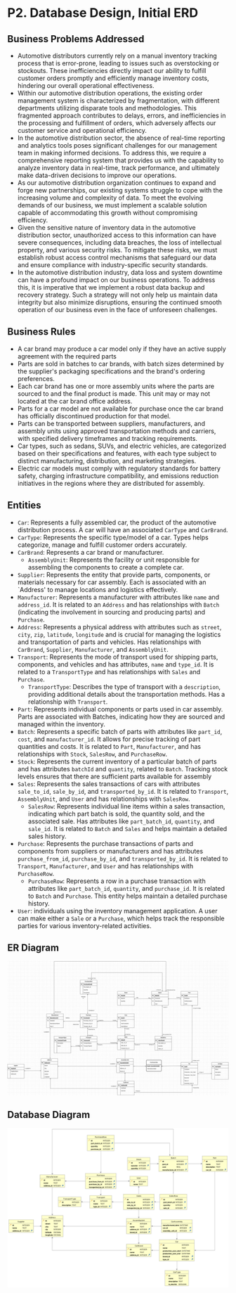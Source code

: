 # P2. Database Design, Initial ERD

## Business Problems Addressed

- Automotive distributors currently rely on a manual inventory tracking process that is error-prone, leading to issues such as overstocking or stockouts. These inefficiencies directly impact our ability to fulfill customer orders promptly and efficiently manage inventory costs, hindering our overall operational effectiveness.
- Within our automotive distribution operations, the existing order management system is characterized by fragmentation, with different departments utilizing disparate tools and methodologies. This fragmented approach contributes to delays, errors, and inefficiencies in the processing and fulfillment of orders, which adversely affects our customer service and operational efficiency.
- In the automotive distribution sector, the absence of real-time reporting and analytics tools poses significant challenges for our management team in making informed decisions. To address this, we require a comprehensive reporting system that provides us with the capability to analyze inventory data in real-time, track performance, and ultimately make data-driven decisions to improve our operations.
- As our automotive distribution organization continues to expand and forge new partnerships, our existing systems struggle to cope with the increasing volume and complexity of data. To meet the evolving demands of our business, we must implement a scalable solution capable of accommodating this growth without compromising efficiency.
- Given the sensitive nature of inventory data in the automotive distribution sector, unauthorized access to this information can have severe consequences, including data breaches, the loss of intellectual property, and various security risks. To mitigate these risks, we must establish robust access control mechanisms that safeguard our data and ensure compliance with industry-specific security standards.
- In the automotive distribution industry, data loss and system downtime can have a profound impact on our business operations. To address this, it is imperative that we implement a robust data backup and recovery strategy. Such a strategy will not only help us maintain data integrity but also minimize disruptions, ensuring the continued smooth operation of our business even in the face of unforeseen challenges.

## Business Rules

- A car brand may produce a car model only if they have an active supply agreement with the required parts 
- Parts are sold in batches to car brands, with batch sizes determined by the supplier's packaging specifications and the brand's ordering preferences.
- Each car brand has one or more assembly units where the parts are sourced to and the final product is made. This unit may or may not located at the car brand office address.
- Parts for a car model are not available for purchase once the car brand has officially discontinued production for that model.
- Parts can be transported between suppliers, manufacturers, and assembly units using approved transportation methods and carriers, with specified delivery timeframes and tracking requirements.
- Car types, such as sedans, SUVs, and electric vehicles, are categorized based on their specifications and features, with each type subject to distinct manufacturing, distribution, and marketing strategies.
- Electric car models must comply with regulatory standards for battery safety, charging infrastructure compatibility, and emissions reduction initiatives in the regions where they are distributed for assembly.

## Entities

- `Car`: Represents a fully assembled car, the product of the automotive distribution process. A car will have an associated `CarType` and `CarBrand`.
- `CarType`: Represents the specific type/model of a car. Types helps categorize, manage and fulfill customer orders accurately.
- `CarBrand`: Represents a car brand or manufacturer.
  - `AssemblyUnit`: Represents the facility or unit responsible for assembling the components to create a complete car. 
- `Supplier`: Represents the entity that provide parts, components, or materials necessary for car assembly. Each is associated with an `Address' to manage locations and logistics effectively. 
- `Manufacturer`: Represents a manufacturer with attributes like `name` and `address_id`. It is related to an `Address` and has relationships with `Batch` (indicating the involvement in sourcing and producing parts) and `Purchase`.
- `Address`: Represents a physical address with attributes such as `street`, `city`, `zip`, `latitude`, `longitude` and is crucial for managing the logistics and transportation of parts and vehicles. Has relationships with `CarBrand`, `Supplier`, `Manufacturer`, and `AssemblyUnit`.
- `Transport`: Represents the mode of transport used for shipping parts, components, and vehicles and has attributes, `name` and `type_id`. It is related to a `TransportType` and has relationships with `Sales` and `Purchase`.
  - `TransportType`: Describes the type of transport with a `description`, providing additional details about the transportation methods. Has a relationship with `Transport`.
- `Part`: Represents individual components or parts used in car assembly. Parts are associated with Batches, indicating how they are sourced and managed within the inventory.
- `Batch`: Represents a specific batch of parts with attributes like `part_id`, `cost`, and `manufacturer_id`. It allows for precise tracking of part quantities and costs. It is related to `Part`, `Manufacturer`, and has relationships with `Stock`, `SalesRow`, and `PurchaseRow`.
- `Stock`: Represents the current inventory of a particular batch of parts and has attributes `batchId` and `quantity`, related to `Batch`. Tracking stock levels ensures that there are sufficient parts available for assembly
- `Sales`: Represents the sales transactions of cars with attributes `sale_to_id`, `sale_by_id`, and `transported_by_id`. It is related to `Transport`, `AssemblyUnit`, and `User` and has relationships with `SalesRow`.
  - `SalesRow`: Represents individual line items within a sales transaction, indicating which part batch is sold, the quantity sold, and the associated sale.  Has attributes like `part_batch_id`, `quantity`, and `sale_id`. It is related to `Batch` and `Sales` and helps maintain a detailed sales history. 
- `Purchase`: Represents the purchase transactions of parts and components from suppliers or manufacturers and has attributes `purchase_from_id`, `purchase_by_id`, and `transported_by_id`. It is related to `Transport`, `Manufacturer`, and `User` and has relationships with `PurchaseRow`. 
  - `PurchaseRow`: Represents a row in a purchase transaction with attributes like `part_batch_id`, `quantity`, and `purchase_id`. It is related to `Batch` and `Purchase`. This entity helps maintain a detailed purchase history.
- `User`:  individuals using the inventory management application. A user can make either a `Sale` or a `Purchase`, which helps track the responsible parties for various inventory-related activities.


## ER Diagram
![](diagrams/erd.png)

## Database Diagram
![](diagrams/database-diagram.png)

